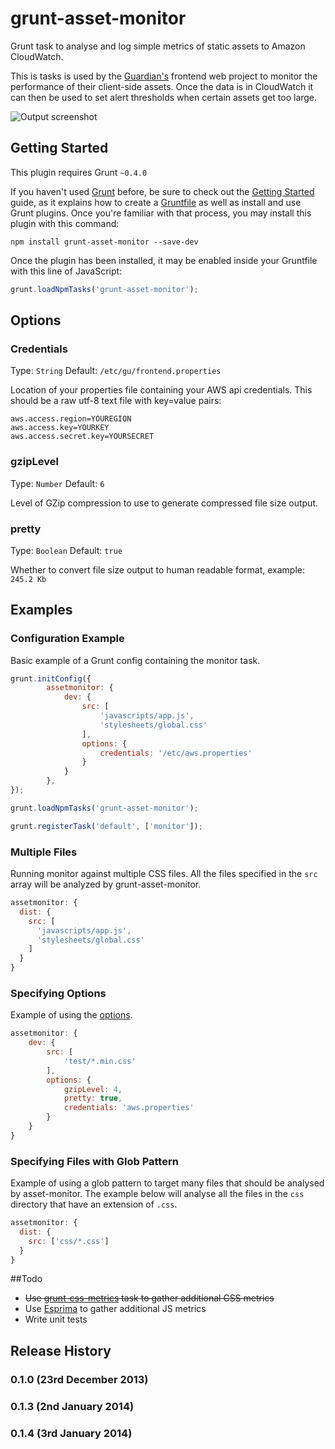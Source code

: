 grunt-asset-monitor
===================

Grunt task to analyse and log simple metrics of static assets to Amazon CloudWatch.

This is tasks is used by the [Guardian's](http://www.theguardian.com/uk?view=mobile) frontend web project to monitor the performance of their client-side assets.
Once the data is in CloudWatch it can then be used to set alert thresholds when certain assets get too large.

![Output screenshot](http://cl.ly/image/3343153U1D25/Screenshot%20from%202013-12-24%2014%3A19%3A38.png)

## Getting Started

This plugin requires Grunt `~0.4.0`

If you haven't used [Grunt](http://gruntjs.com/) before, be sure to check out the [Getting Started](http://gruntjs.com/getting-started) guide, as it explains how to create a [Gruntfile](http://gruntjs.com/sample-gruntfile) as well as install and use Grunt plugins. Once you're familiar with that process, you may install this plugin with this command:

```shell
npm install grunt-asset-monitor --save-dev
```

Once the plugin has been installed, it may be enabled inside your Gruntfile with this line of JavaScript:

```js
grunt.loadNpmTasks('grunt-asset-monitor');
```
## Options

### Credentials

Type: `String`
Default: `/etc/gu/frontend.properties`

Location of your properties file containing your AWS api credentials. This should be a raw utf-8 text file with key=value pairs:
```
aws.access.region=YOUREGION
aws.access.key=YOURKEY
aws.access.secret.key=YOURSECRET
```

### gzipLevel

Type: `Number`
Default: `6`

Level of GZip compression to use to generate compressed file size output.

### pretty

Type: `Boolean`
Default: `true`

Whether to convert file size output to human readable format, example: ```245.2 Kb```

## Examples

### Configuration Example

Basic example of a Grunt config containing the monitor task.
```js
grunt.initConfig({
        assetmonitor: {
            dev: {
                src: [
                    'javascripts/app.js',
                    'stylesheets/global.css'
                ],
                options: {
                    credentials: '/etc/aws.properties'
                }
            }
        },
});

grunt.loadNpmTasks('grunt-asset-monitor');

grunt.registerTask('default', ['monitor']);
```

### Multiple Files

Running monitor against multiple CSS files. All the files specified in the `src` array will be analyzed by grunt-asset-monitor.
```js
assetmonitor: {
  dist: {
    src: [
      'javascripts/app.js',
      'stylesheets/global.css'
    ]
  }
}
```

### Specifying Options

Example of using the [options](https://github.com/guardian/grunt-asset-monitor#options).

```js
assetmonitor: {
    dev: {
        src: [
            'test/*.min.css'
        ],
        options: {
            gzipLevel: 4,
            pretty: true,
            credentials: 'aws.properties'
        }
    }
}
```

### Specifying Files with Glob Pattern

Example of using a glob pattern to target many files that should be analysed by asset-monitor. The example below will analyse all the files in the `css` directory that have an extension of `.css`.

```js
assetmonitor: {
  dist: {
    src: ['css/*.css']
  }
}
```

##Todo

* ~~Use [grunt-css-metrics](https://github.com/phamann/grunt-css-metrics) task to gather additional CSS metrics~~
* Use [Esprima](http://esprima.org/) to gather additional JS metrics
* Write unit tests

## Release History

### 0.1.0 (23rd December 2013)
### 0.1.3 (2nd January 2014)
### 0.1.4 (3rd January 2014)

